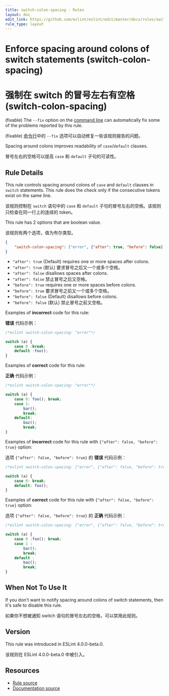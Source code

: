 ```yaml
---
title: switch-colon-spacing - Rules
layout: doc
edit_link: https://github.com/eslint/eslint/edit/master/docs/rules/switch-colon-spacing.md
rule_type: layout
---
```

<!-- Note: No pull requests accepted for this file. See README.md in the root directory for details. -->

# Enforce spacing around colons of switch statements (switch-colon-spacing)

# 强制在 switch 的冒号左右有空格 (switch-colon-spacing)

(fixable) The `--fix` option on the [command line](../user-guide/command-line-interface#fixing-problems) can automatically fix some of the problems reported by this rule.

(fixable) [命令行](../user-guide/command-line-interface#fixing-problems)中的 `--fix` 选项可以自动修复一些该规则报告的问题。

Spacing around colons improves readability of `case`/`default` clauses.

冒号左右的空格可以提高 `case` 和 `default` 子句的可读性。

## Rule Details

This rule controls spacing around colons of `case` and `default` clauses in `switch` statements.
This rule does the check only if the consecutive tokens exist on the same line.

该规则控制在 `switch` 语句中的 `case` 和 `default` 子句的冒号左右的空格。该规则只检查在同一行上的连续的 token。

This rule has 2 options that are boolean value.

该规则有两个选项，值为布尔类型。

```json
{
    "switch-colon-spacing": ["error", {"after": true, "before": false}]
}
```

- `"after": true` (Default) requires one or more spaces after colons.
- `"after": true` (默认) 要求冒号之后又一个或多个空格。
- `"after": false` disallows spaces after colons.
- `"after": false` 禁止冒号之后又空格。
- `"before": true` requires one or more spaces before colons.
- `"before": true` 要求冒号之前又一个或多个空格。
- `"before": false` (Default) disallows before colons.
- `"before": false` (默认) 禁止冒号之前又空格。


Examples of **incorrect** code for this rule:

**错误** 代码示例：

```js
/*eslint switch-colon-spacing: "error"*/

switch (a) {
    case 0 :break;
    default :foo();
}
```

Examples of **correct** code for this rule:

**正确** 代码示例：

```js
/*eslint switch-colon-spacing: "error"*/

switch (a) {
    case 0: foo(); break;
    case 1:
        bar();
        break;
    default:
        baz();
        break;
}
```

Examples of **incorrect** code for this rule with `{"after": false, "before": true}` option:

选项 `{"after": false, "before": true}` 的 **错误** 代码示例：

```js
/*eslint switch-colon-spacing: ["error", {"after": false, "before": true}]*/

switch (a) {
    case 0: break;
    default: foo();
}
```

Examples of **correct** code for this rule with `{"after": false, "before": true}` option:

选项 `{"after": false, "before": true}` 的 **正确** 代码示例：

```js
/*eslint switch-colon-spacing: ["error", {"after": false, "before": true}]*/

switch (a) {
    case 0 :foo(); break;
    case 1 :
        bar();
        break;
    default :
        baz();
        break;
}
```

## When Not To Use It

If you don't want to notify spacing around colons of switch statements, then it's safe to disable this rule.

如果你不想被通知 switch 语句的冒号左右的空格，可以禁用此规则。

## Version

This rule was introduced in ESLint 4.0.0-beta.0.

该规则在 ESLint 4.0.0-beta.0 中被引入。

## Resources

* [Rule source](https://github.com/eslint/eslint/tree/master/lib/rules/switch-colon-spacing.js)
* [Documentation source](https://github.com/eslint/eslint/tree/master/docs/rules/switch-colon-spacing.md)
